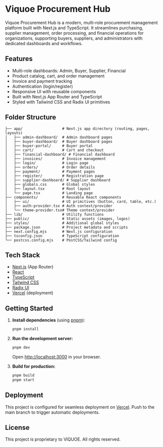 
# Viquoe Procurement Hub

Viquoe Procurement Hub is a modern, multi-role procurement management platform built with Next.js and TypeScript. It streamlines purchasing, supplier management, order processing, and financial operations for organizations, supporting buyers, suppliers, and administrators with dedicated dashboards and workflows.

## Features

- Multi-role dashboards: Admin, Buyer, Supplier, Financial
- Product catalog, cart, and order management
- Invoice and payment tracking
- Authentication (login/register)
- Responsive UI with reusable components
- Built with Next.js App Router and TypeScript
- Styled with Tailwind CSS and Radix UI primitives

## Folder Structure


```
├── app/                  # Next.js app directory (routing, pages, layouts)
│   ├── admin-dashboard/  # Admin dashboard pages
│   ├── buyer-dashboard/  # Buyer dashboard pages
│   ├── buyer-portal/     # Buyer portal
│   ├── cart/             # Cart and checkout
│   ├── financial-dashboard/ # Financial dashboard
│   ├── invoices/         # Invoice management
│   ├── login/            # Login page
│   ├── orders/           # Order details
│   ├── payment/          # Payment pages
│   ├── register/         # Registration page
│   ├── supplier-dashboard/ # Supplier dashboard
│   ├── globals.css       # Global styles
│   ├── layout.tsx        # Root layout
│   └── page.tsx          # Landing page
├── components/           # Reusable React components
│   ├── ui/               # UI primitives (button, card, table, etc.)
│   ├── auth-provider.tsx # Auth context/provider
│   └── theme-provider.tsx# Theme context/provider
├── lib/                  # Utility functions
├── public/               # Static assets (images, logos)
├── styles/               # Additional global styles
├── package.json          # Project metadata and scripts
├── next.config.mjs       # Next.js configuration
├── tsconfig.json         # TypeScript configuration
└── postcss.config.mjs    # PostCSS/Tailwind config
```

## Tech Stack

- [Next.js](https://nextjs.org/) (App Router)
- [React](https://react.dev/)
- [TypeScript](https://www.typescriptlang.org/)
- [Tailwind CSS](https://tailwindcss.com/)
- [Radix UI](https://www.radix-ui.com/)
- [Vercel](https://vercel.com/) (deployment)

## Getting Started

1. **Install dependencies** (using [pnpm](https://pnpm.io/)):
	```bash
	pnpm install
	```

2. **Run the development server:**
	```bash
	pnpm dev
	```
	Open [http://localhost:3000](http://localhost:3000) in your browser.

3. **Build for production:**
	```bash
	pnpm build
	pnpm start
	```

## Deployment

This project is configured for seamless deployment on [Vercel](https://vercel.com/). Push to the main branch to trigger automatic deployments.

## License

This project is proprietary to VIQUOE. All rights reserved.
